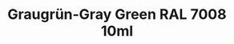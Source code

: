 ---
layout: product
title: "Graugrün-Gray Green RAL 7008 10ml"
price: "330" 
desc: "Nitro 10mL"
img_path: "/assets/img/RC053.webp"
brand: "AK "
available: true
special_offer: false
new: false
soon: false
cat: "020000"
subcat: "020200"
subsubcat: "020201"
sifra: "RC053"
popular: false
spec: false
---